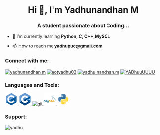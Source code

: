 <h1 align="center">Hi 👋, I'm Yadhunandhan M</h1>
<h3 align="center">A student passionate about Coding...</h3>

- 🌱 I’m currently learning **Python, C, C++,MySQL**

- 📫 How to reach me **yadhupuc@gmail.com**

<h3 align="left">Connect with me:</h3>
<p align="left">
<a href="https://linkedin.com/in/yadhunandhan m" target="blank"><img align="center" src="https://raw.githubusercontent.com/rahuldkjain/github-profile-readme-generator/master/src/images/icons/Social/linked-in-alt.svg" alt="yadhunandhan m" height="30" width="40" /></a>
<a href="https://instagram.com/notyadhu03" target="blank"><img align="center" src="https://raw.githubusercontent.com/rahuldkjain/github-profile-readme-generator/master/src/images/icons/Social/instagram.svg" alt="notyadhu03" height="30" width="40" /></a>
<a href="https://www.hackerrank.com/yadhu nandhan.m" target="blank"><img align="center" src="https://raw.githubusercontent.com/rahuldkjain/github-profile-readme-generator/master/src/images/icons/Social/hackerrank.svg" alt="yadhu nandhan.m" height="30" width="40" /></a>
<a href="https://discord.gg/YADhuuUUUU" target="blank"><img align="center" src="https://raw.githubusercontent.com/rahuldkjain/github-profile-readme-generator/master/src/images/icons/Social/discord.svg" alt="YADhuuUUUU" height="30" width="40" /></a>
</p>

<h3 align="left">Languages and Tools:</h3>
<p align="left"> <a href="https://www.cprogramming.com/" target="_blank" rel="noreferrer"> <img src="https://raw.githubusercontent.com/devicons/devicon/master/icons/c/c-original.svg" alt="c" width="40" height="40"/> </a> <a href="https://www.w3schools.com/cpp/" target="_blank" rel="noreferrer"> <img src="https://raw.githubusercontent.com/devicons/devicon/master/icons/cplusplus/cplusplus-original.svg" alt="cplusplus" width="40" height="40"/> </a> <a href="https://git-scm.com/" target="_blank" rel="noreferrer"> <img src="https://www.vectorlogo.zone/logos/git-scm/git-scm-icon.svg" alt="git" width="40" height="40"/> </a> <a href="https://www.mysql.com/" target="_blank" rel="noreferrer"> <img src="https://raw.githubusercontent.com/devicons/devicon/master/icons/mysql/mysql-original-wordmark.svg" alt="mysql" width="40" height="40"/> </a> <a href="https://www.python.org" target="_blank" rel="noreferrer"> <img src="https://raw.githubusercontent.com/devicons/devicon/master/icons/python/python-original.svg" alt="python" width="40" height="40"/> </a> </p>

<h3 align="left">Support:</h3>
<p><a href="https://www.buymeacoffee.com/yadhu"> <img align="left" src="https://cdn.buymeacoffee.com/buttons/v2/default-yellow.png" height="50" width="210" alt="yadhu" /></a></p><br><br>

